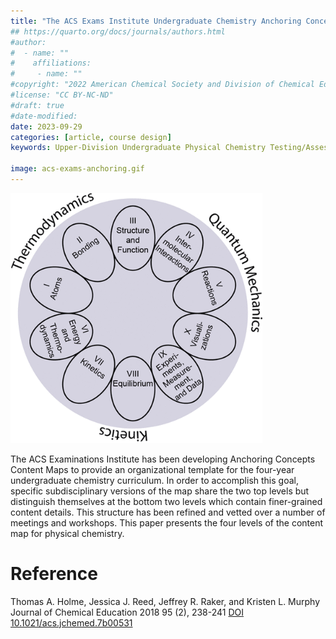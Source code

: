 ```yaml
---
title: "The ACS Exams Institute Undergraduate Chemistry Anchoring Concepts Content Map IV: Physical Chemistry"
## https://quarto.org/docs/journals/authors.html
#author:
#  - name: ""
#    affiliations:
#     - name: ""
#copyright: "2022 American Chemical Society and Division of Chemical Education, Inc."
#license: "CC BY-NC-ND"
#draft: true
#date-modified:
date: 2023-09-29
categories: [article, course design]
keywords: Upper-Division Undergraduate Physical Chemistry Testing/Assessment Curriculum

image: acs-exams-anchoring.gif
---
```

<img src="acs-exams-anchoring.gif" width="80%">

The ACS Examinations Institute has been developing Anchoring Concepts
Content Maps to provide an organizational template for the four-year
undergraduate chemistry curriculum. In order to accomplish this goal,
specific subdisciplinary versions of the map share the two top levels
but distinguish themselves at the bottom two levels which contain
finer-grained content details. This structure has been refined and
vetted over a number of meetings and workshops. This paper presents
the four levels of the content map for physical chemistry.


# Reference

Thomas A. Holme, Jessica J. Reed, Jeffrey R. Raker, and Kristen L. Murphy
Journal of Chemical Education 2018 95 (2), 238-241
[DOI 10.1021/acs.jchemed.7b00531](https://doi.org/10.1021/acs.jchemed.7b00531)

<span hidden>KEYWORDS: Upper-Division Undergraduate Physical Chemistry Testing/Assessment Curriculum
</span>

